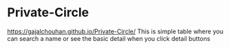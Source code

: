 # Private-Circle
https://gajalchouhan.github.io/Private-Circle/
This is simple table where you can search a name or see the basic detail when you click detail buttons
